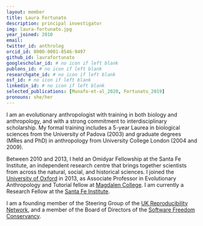 ```yaml
---
layout: member
title: Laura Fortunato
description: principal investigator
img: laura-fortunato.jpg
year_joined: 2010
email: 
twitter_id: anthrolog
orcid_id: 0000-0001-8546-9497
github_id: laurafortunato
googlescholar_id: # no icon if left blank
publons_id: # no icon if left blank
researchgate_id: # no icon if left blank
osf_id: # no icon if left blank
linkedin_id: # no icon if left blank
selected_publications: [Munafo-et-al_2020, Fortunato_2019] 
pronouns: she/her
---
```


I am an evolutionary anthropologist with training in both biology and
anthropology, and with a strong commitment to interdisciplinary
scholarship. My formal training includes a 5-year Laurea in biological
sciences from the University of Padova (2003) and graduate degrees
(MRes and PhD) in anthropology from University College London (2004
and 2009).

Between 2010 and 2013, I held an Omidyar Fellowship at the Santa Fe
Institute, an independent research centre that brings together
scientists from across the natural, social, and historical sciences. I
joined the [University of
Oxford](https://www.icea.ox.ac.uk/people/dr-laura-fortunato) in 2013,
as Associate Professor in Evolutionary Anthropology and Tutorial
fellow at [Magdalen
College](https://www.magd.ox.ac.uk/member-of-staff/laura-fortunato/). I
am currently a Research Fellow at the [Santa Fe
Institute](http://tuvalu.santafe.edu/~fortunato/).

I am a founding member of the Steering Group of the [UK
Reproducibility Network](http://www.ukrn.org/), and a member of the
Board of Directors of the [Software Freedom
Conservancy](https://sfconservancy.org/).

